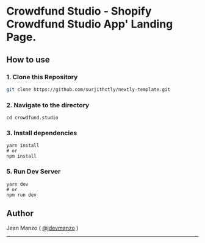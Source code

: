 # Crowdfund Studio - Shopify Crowdfund Studio App' Landing Page.

## How to use

### 1\. Clone this Repository

```bash
git clone https://github.com/surjithctly/nextly-template.git
```

### 2\. Navigate to the directory

```
cd crowdfund.studio
```

### 3\. Install dependencies

```
yarn install
# or
npm install
```

### 5\. Run Dev Server

```
yarn dev
# or
npm run dev
```

## Author

Jean Manzo ( [@jdevmanzo](https://jdevm.com/) )

---